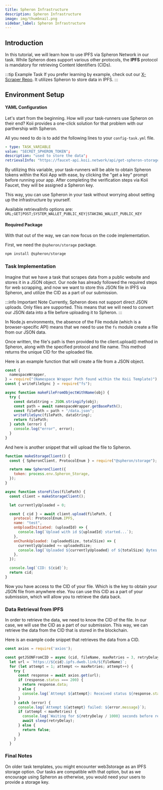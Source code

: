 ```yaml
---
title: Spheron Infrastructure
description: Spheron Infrastructure
image: img/thumbnail.png
sidebar_label: Spheron Infrastructure
---
```


## Introduction

In this tutorial, we will learn how to use IPFS via Spheron Network in our task. While Spheron does support various other protocols, the **IPFS** protocol is mandatory for retrieving Content Identifiers (CIDs).

:::tip Example Task
If you prefer learning by example, check out our [X-Scraper Repo](https://github.com/koii-network/X-scraper). It utilizes Spheron to store data in IPFS.
:::

## Environment Setup

#### YAML Configuration

Let's start from the beginning. How will your task-runners use Spheron on their end? Koii provides a one-click solution for that problem with our parthership with Spheron.

All you need to do is to add the following lines to your `config-task.yml` file.

```yaml
- type: TASK_VARIABLE
value: "SECRET_SPHERON_TOKEN";
description: "used to store the data";
retrievalInfo: "https://faucet-api.koii.network/api/get-spheron-storage-key;GET;SYSTEM_WALLET_PUBLIC_KEY";
```

By utilizing this variable, your task-runners will be able to obtain Spheron tokens within the Koii App with ease, by clicking the "get a key" prompt before running your app. After completing the verification steps via Koii Faucet, they will be assigned a Spheron key.

This way, you can use Spheron in your task without worrying about setting up the infrastructure by yourself.

Available retrievalInfo options are:
`URL;GET|POST;SYSTEM_WALLET_PUBLIC_KEY|STAKING_WALLET_PUBLIC_KEY`

#### Required Package

With that out of the way, we can now focus on the code implementation.

First, we need the `@spheron/storage` package.

```bash
npm install @spheron/storage
```

### Task Implementation

Imagine that we have a task that scrapes data from a public website and stores it in a JSON object. Our node has already followed the required steps for web scrapping, and now we want to store this JSON file in IPFS via Spheron, and utilize the CID as a part of our submission.

:::info Important Note
Currently, Spheron does not support direct JSON uploads. Only files are supported. This means that we will need to convert our JSON data into a file before uploading it to Spheron.
:::

In Node.js environments, the absence of the File module (which is a browser-specific API) means that we need to use the `fs` module create a file from our JSON data.

Once written, the file's path is then provided to the client.upload() method in Spheron, along with the specified protocol and file name. This method returns the unique CID for the uploaded file.

Here is an example function that will create a file from a JSON object.

```javascript
const {
  namespaceWrapper,
} = require("(Namespace Wrapper Path found within the Koii Template)");
const { writeFileSync } = require("fs");

async function makeFileFromObjectWithName(obj) {
  try {
    const dataString = JSON.stringify(obj);
    const path = await namespaceWrapper.getBasePath();
    const filePath = path + "/data.json";
    writeFileSync(filePath, dataString);
    return filePath;
  } catch (error) {
    console.log("error", error);
  }
}
```

And here is another snippet that will upload the file to Spheron.

```javascript
function makeStorageClient() {
  const { SpheronClient, ProtocolEnum } = require("@spheron/storage");

  return new SpheronClient({
    token: process.env.Spheron_Storage,
  });
}

async function storeFiles(filePath) {
  const client = makeStorageClient();

  let currentlyUploaded = 0;

  const { cid } = await client.upload(filePath, {
    protocol: ProtocolEnum.IPFS,
    name: "test",
    onUploadInitiated: (uploadId) => {
      console.log(`Upload with id ${uploadId} started...`);
    },
    onChunkUploaded: (uploadedSize, totalSize) => {
      currentlyUploaded += uploadedSize;
      console.log(`Uploaded ${currentlyUploaded} of ${totalSize} Bytes.`);
    },
  });

  console.log(`CID: ${cid}`);
  return cid;
}
```

Now you have access to the CID of your file. Which is the key to obtain your JSON file from anywhere else. You can use this CID as a part of your submission, which will allow you to retrieve the data back.

### Data Retrieval from IPFS

In order to retrieve the data, we need to know the CID of the file. In our case, we will use the CID as a part of our submission. This way, we can retrieve the data from the CID that is stored in the blockchain.

Here is an example code snippet that retrieves the data from a CID.

```javascript
const axios = require('axios');

const getJSONFromCID = async (cid, fileName, maxRetries = 3, retryDelay = 3000) => {
  let url = `https://${cid}.ipfs.dweb.link/${fileName}`;
  for (let attempt = 1; attempt <= maxRetries; attempt++) {
    try {
      const response = await axios.get(url);
      if (response.status === 200) {
        return response.data;
      } else {
        console.log(`Attempt ${attempt}: Received status ${response.status}`);
      }
    } catch (error) {
      console.log(`Attempt ${attempt} failed: ${error.message}`);
      if (attempt < maxRetries) {
        console.log(`Waiting for ${retryDelay / 1000} seconds before retrying...`);
        await sleep(retryDelay);
      } else {
        return false;
      }
    }
  }
```

### Final Notes

On older task templates, you might encounter web3storage as an IPFS storage option. Our tasks are compatible with that option, but as we encourage using Spheron as otherwise, you would need your users to provide a storage key.
